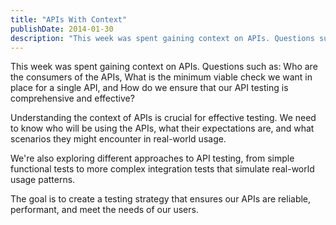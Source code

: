 ```yaml
---
title: "APIs With Context"
publishDate: 2014-01-30
description: "This week was spent gaining context on APIs. Questions such as: Who are the consumers of the APIs, What is the minimum viable check we want in place for a single API..."
---
```


This week was spent gaining context on APIs. Questions such as: Who are the consumers of the APIs, What is the minimum viable check we want in place for a single API, and How do we ensure that our API testing is comprehensive and effective?

Understanding the context of APIs is crucial for effective testing. We need to know who will be using the APIs, what their expectations are, and what scenarios they might encounter in real-world usage.

We're also exploring different approaches to API testing, from simple functional tests to more complex integration tests that simulate real-world usage patterns.

The goal is to create a testing strategy that ensures our APIs are reliable, performant, and meet the needs of our users.
